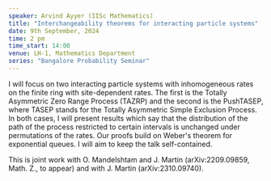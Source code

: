 ```yaml
---
speaker: Arvind Ayyer (IISc Mathematics)
title: "Interchangeability theorems for interacting particle systems"
date: 9th September, 2024
time: 2 pm
time_start: 14:00
venue: LH-1, Mathematics Department
series: "Bangalore Probability Seminar"
---
```

I will focus on two interacting particle systems with inhomogeneous rates on the finite ring with site-dependent rates. The first is the Totally Asymmetric Zero Range Process (TAZRP) and the second is the PushTASEP, where TASEP stands for the Totally Asymmetric Simple Exclusion Process. In both cases, I will present results which say that the distribution of the path of the process restricted to certain intervals is unchanged under permutations of the rates. Our proofs build on Weber's theorem for exponential queues. I will aim to keep the talk self-contained.

This is joint work with O. Mandelshtam and J. Martin (arXiv:2209.09859, Math. Z., to appear) and with J. Martin (arXiv:2310.09740).
